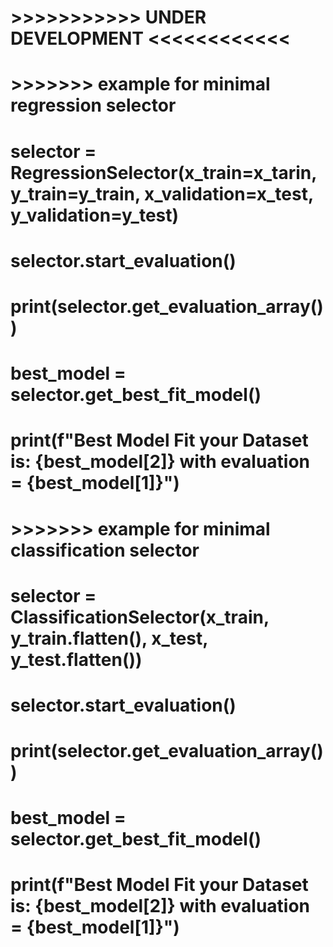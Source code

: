 # >>>>>>>>>>> UNDER DEVELOPMENT <<<<<<<<<<<<

# >>>>>>> example for minimal regression selector

# selector = RegressionSelector(x_train=x_tarin, y_train=y_train, x_validation=x_test, y_validation=y_test)
# selector.start_evaluation()
# print(selector.get_evaluation_array())
# best_model = selector.get_best_fit_model()
# print(f"Best Model Fit your Dataset is: {best_model[2]} with evaluation = {best_model[1]}")
#

# >>>>>>> example for minimal classification selector

# selector = ClassificationSelector(x_train, y_train.flatten(), x_test, y_test.flatten())
# selector.start_evaluation()
# print(selector.get_evaluation_array())
# best_model = selector.get_best_fit_model()
# print(f"Best Model Fit your Dataset is: {best_model[2]} with evaluation = {best_model[1]}")
#
